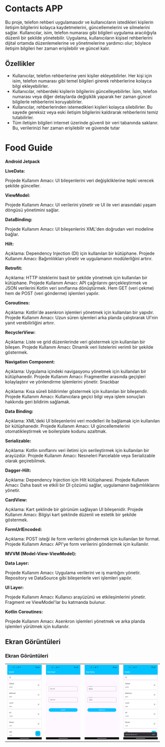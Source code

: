 
# Contacts APP

Bu proje, telefon rehberi uygulamasıdır ve kullanıcıların istedikleri kişilerin iletişim bilgilerini kolayca kaydetmelerini, güncellemelerini ve silmelerini sağlar. Kullanıcılar, isim, telefon numarası gibi bilgileri uygulama aracılığıyla düzenli bir şekilde yönetebilir. Uygulama, kullanıcıların kişisel rehberlerini dijital ortamda düzenlemelerine ve yönetmelerine yardımcı olur; böylece iletişim bilgileri her zaman erişilebilir ve güncel kalır.


## Özellikler

- Kullanıcılar, telefon rehberlerine yeni kişiler ekleyebilirler. Her kişi için isim, telefon numarası gibi temel bilgileri girerek rehberlerine kolayca bilgi ekleyebilirler.
- Kullanıcılar, rehberdeki kişilerin bilgilerini güncelleyebilirler. İsim, telefon numarası veya diğer detaylarda değişiklik yaparak her zaman güncel bilgilerle rehberlerini koruyabilirler.
- Kullanıcılar, rehberlerinden istemedikleri kişileri kolayca silebilirler. Bu sayede gereksiz veya eski iletişim bilgilerini kaldırarak rehberlerini temiz tutabilirler.
- Tüm iletişim bilgileri internet üzerinde güvenli bir veri tabanında saklanır. Bu, verilerinizi her zaman erişilebilir ve güvende tutar

  
# Food Guide

**Android Jetpack**

**LiveData:**

Projede Kullanım Amacı: UI bileşenlerini veri değişikliklerine tepki verecek şekilde günceller.

**ViewModel:**

Projede Kullanım Amacı: UI verilerini yönetir ve UI ile veri arasındaki yaşam döngüsü yönetimini sağlar.

**DataBinding:**

Projede Kullanım Amacı: UI bileşenlerini XML'den doğrudan veri modeline bağlar.

**Hilt:**

Açıklama: Dependency Injection (DI) için kullanılan bir kütüphane.
Projede Kullanım Amacı: Bağımlılıkları yönetir ve uygulamanın modülerliğini artırır.

**Retrofit:**

Açıklama: HTTP isteklerini basit bir şekilde yönetmek için kullanılan bir kütüphane.
Projede Kullanım Amacı: API çağrılarını gerçekleştirmek ve JSON verilerini Kotlin veri sınıflarına dönüştürmek. Hem GET (veri çekme) hem de POST (veri gönderme) işlemleri yapılır.

**Coroutines:**

Açıklama: Kotlin'de asenkron işlemleri yönetmek için kullanılan bir yapıdır.
Projede Kullanım Amacı: Uzun süren işlemleri arka planda çalıştırarak UI'nin yanıt verebilirliğini artırır.

**RecyclerView:**

Açıklama: Liste ve grid düzenlerinde veri göstermek için kullanılan bir bileşen.
Projede Kullanım Amacı: Dinamik veri listelerini verimli bir şekilde göstermek.

**Navigation Component:**

Açıklama: Uygulama içindeki navigasyonu yönetmek için kullanılan bir kütüphanedir.
Projede Kullanım Amacı: Fragmentler arasında geçişleri kolaylaştırır ve yönlendirme işlemlerini yönetir.
Snackbar

Açıklama: Kısa süreli bildirimler göstermek için kullanılan bir bileşendir.
Projede Kullanım Amacı: Kullanıcılara geçici bilgi veya işlem sonuçları hakkında geri bildirim sağlamak.

**Data Binding:**

Açıklama: XML'deki UI bileşenlerini veri modelleri ile bağlamak için kullanılan bir kütüphanedir.
Projede Kullanım Amacı: UI güncellemelerini otomatikleştirmek ve boilerplate kodunu azaltmak.

**Serializable:**

Açıklama: Kotlin sınıflarını veri iletimi için serileştirmek için kullanılan bir arayüzdür.
Projede Kullanım Amacı: Nesneleri Parcelable veya Serializable olarak geçirebilmek.

**Dagger-Hilt:**

Açıklama: Dependency Injection için Hilt kütüphanesi.
Projede Kullanım Amacı: Daha basit ve etkili bir DI çözümü sağlar, uygulamanın bağımlılıklarını yönetir.

**CardView:**

Açıklama: Kart şeklinde bir görünüm sağlayan UI bileşenidir.
Projede Kullanım Amacı: Bilgiyi kart şeklinde düzenli ve estetik bir şekilde göstermek.

**FormUrlEncoded:**

Açıklama: POST isteği ile form verilerini göndermek için kullanılan bir format.
Projede Kullanım Amacı: API'ye form verilerini göndermek için kullanılır.

**MVVM (Model-View-ViewModel):**

**Data Layer:**

Projede Kullanım Amacı: Uygulama verilerini ve iş mantığını yönetir. Repository ve DataSource gibi bileşenlerle veri işlemleri yapılır.

**UI Layer:**

Projede Kullanım Amacı: Kullanıcı arayüzünü ve etkileşimlerini yönetir. Fragment ve ViewModel'lar bu katmanda bulunur.

**Kotlin Coroutines:**

Projede Kullanım Amacı: Asenkron işlemleri yönetmek ve arka planda işlemleri yürütmek için kullanılır.



## Ekran Görüntüleri

  ### Ekran Görüntüleri
|||||
|------------------|------------------|------------------|------------------|
| ![Ekran 1](https://github.com/murat-guzel33/myScreenShotFiles/blob/master/ContactsAppKotlin/Ss1.png?raw=true) | ![Ekran 2](https://github.com/murat-guzel33/myScreenShotFiles/blob/master/ContactsAppKotlin/Ss2.png?raw=true) | ![Ekran 3](https://github.com/murat-guzel33/myScreenShotFiles/blob/master/ContactsAppKotlin/Ss3.png?raw=true) | ![Ekran 4](https://github.com/murat-guzel33/myScreenShotFiles/blob/master/ContactsAppKotlin/Ss4.png?raw=true) |
  
